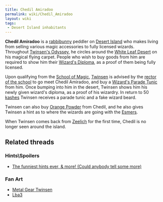 ```yaml
---
title: Chedil Amiradoo
permalink: wiki/Chedil_Amiradoo
layout: wiki
tags:
 - Desert Island inhabitants
---
```


**Chedil Amiradoo** is a [rabbibunny](rabbibunny "wikilink") peddler on
[Desert Island](Desert_Island "wikilink") who makes living from selling
various magic accessories to fully licensed wizards. Throughout
[Twinsen's Odyssey](Twinsen's_Odyssey "wikilink"), he circles around the
[White Leaf Desert](White_Leaf_Desert "wikilink") on his magical flying
carpet. People who wish to buy goods from him are required to show him
their [Wizard's Diploma](Wizard's_Diploma "wikilink"), as a proof of
them being fully licensed.

Upon qualifying from the [School of Magic](School_of_Magic "wikilink"),
[Twinsen](Twinsen "wikilink") is advised by the [rector of the
school](Rector_of_the_School_of_Magic "wikilink") to go meet Chedil
Amiradoo, and buy a [Wizard's Parade
Tunic](Wizard's_Parade_Tunic "wikilink") from him. Once bumping into him
in the desert, Twinsen shows him his newly given wizard's diploma, as a
proof of his wizardry. In return to 50 [kashes](kashes "wikilink")
Twinsen receives a parade tunic and a fake wizard beard.

Twinsen can also buy [Orange Powder](Orange_Powder "wikilink") from
Chedil, and he also gives Twinsen a hint as to where the wizards are
going with the [Esmers](Esmer "wikilink").

When Twinsen comes back from [Zeelich](Zeelich "wikilink") for the first
time, Chedil is no longer seen around the island.

## Related threads

### Hints\Spoilers

- [The funniest hints ever, & more! (Could anybody tell some
  more)](https://forum.magicball.net/showthread.php?t=3842)

### Fan Art

- [Metal Gear
  Twinsen](http://forum.magicball.net/showthread.php?p=74935#post74935)
- [Lba3](http://forum.magicball.net/showthread.php?p=112171#post112171)
